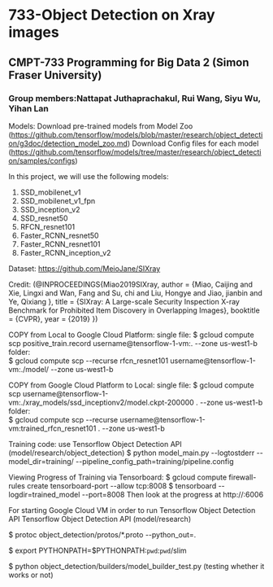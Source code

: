 # 733-Object Detection on Xray images
## CMPT-733 Programming for Big Data 2 (Simon Fraser University)
### Group members:Nattapat Juthaprachakul, Rui Wang, Siyu Wu, Yihan Lan

Models:
Download pre-trained models from Model Zoo (https://github.com/tensorflow/models/blob/master/research/object_detection/g3doc/detection_model_zoo.md)
Download Config files for each model (https://github.com/tensorflow/models/tree/master/research/object_detection/samples/configs)

In this project, we will use the following models:
1. SSD_mobilenet_v1
2. SSD_mobilenet_v1_fpn
3. SSD_inception_v2
4. SSD_resnet50
5. RFCN_resnet101
6. Faster_RCNN_resnet50
7. Faster_RCNN_resnet101
8. Faster_RCNN_inception_v2


Dataset: https://github.com/MeioJane/SIXray

Credit:
(@INPROCEEDINGS{Miao2019SIXray,
    author = {Miao, Caijing and Xie, Lingxi and Wan, Fang and Su, chi and Liu, Hongye and Jiao, jianbin and Ye, Qixiang },
    title = {SIXray: A Large-scale Security Inspection X-ray Benchmark for Prohibited Item Discovery in Overlapping Images},
    booktitle = {CVPR},
    year = {2019} })

COPY from Local to Google Cloud Platform:
single file:
$ gcloud compute scp positive_train.record username@tensorflow-1-vm:. --zone us-west1-b
folder:     
$ gcloud compute scp --recurse rfcn_resnet101 username@tensorflow-1-vm:./model/ --zone us-west1-b

COPY from Google Cloud Platform to Local:
single file:
$ gcloud compute scp username@tensorflow-1-vm:./xray_models/ssd_inceptionv2/model.ckpt-200000 . --zone us-west1-b
folder:     
$ gcloud compute scp --recurse username@tensorflow-1-vm:trained_rfcn_resnet101 . --zone us-west1-b

Training code: use Tensorflow Object Detection API (model/research/object_detection)
$ python model_main.py --logtostderr --model_dir=training/ --pipeline_config_path=training/pipeline.config

Viewing Progress of Training via Tensorboard:
$ gcloud compute firewall-rules create tensorboard-port --allow tcp:8008
$ tensorboard --logdir=trained_model --port=8008
Then look at the progress at http://<external-ip-of-Google-Cloud-VM>:6006


For starting Google Cloud VM in order to run Tensorflow Object Detection API
Tensorflow Object Detection API (model/research)

$ protoc object_detection/protos/*.proto --python_out=.

$ export PYTHONPATH=$PYTHONPATH:`pwd`:`pwd`/slim

$ python object_detection/builders/model_builder_test.py (testing whether it works or not)
